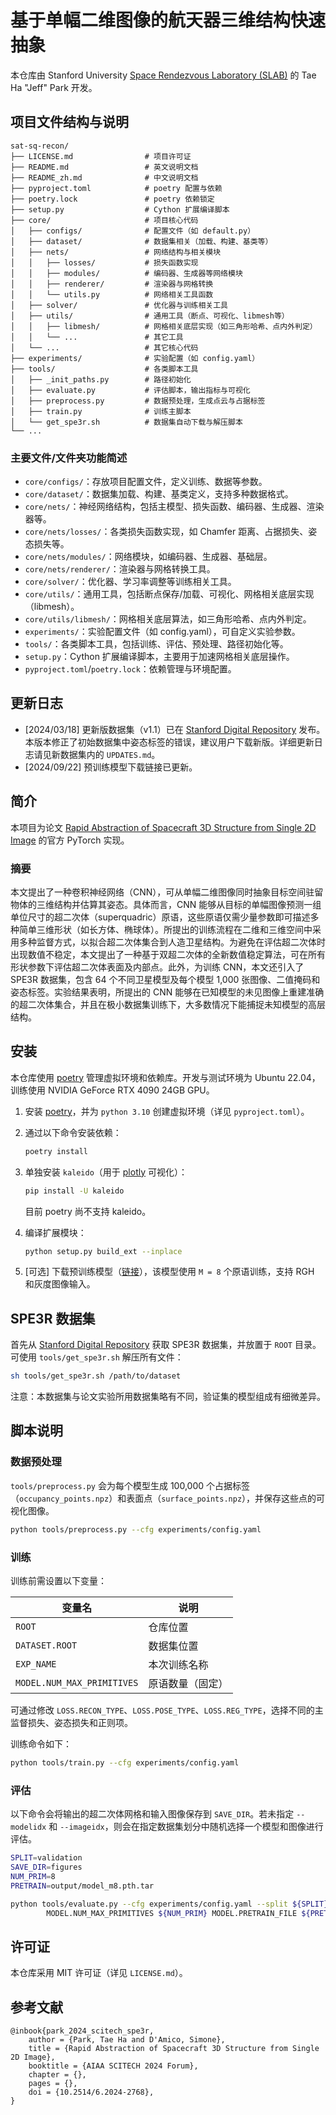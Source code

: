 
# 基于单幅二维图像的航天器三维结构快速抽象

本仓库由 Stanford University [Space Rendezvous Laboratory (SLAB)](https://slab.stanford.edu) 的 Tae Ha "Jeff" Park 开发。

## 项目文件结构与说明

```
sat-sq-recon/
├── LICENSE.md                # 项目许可证
├── README.md                 # 英文说明文档
├── README_zh.md              # 中文说明文档
├── pyproject.toml            # poetry 配置与依赖
├── poetry.lock               # poetry 依赖锁定
├── setup.py                  # Cython 扩展编译脚本
├── core/                     # 项目核心代码
│   ├── configs/              # 配置文件（如 default.py）
│   ├── dataset/              # 数据集相关（加载、构建、基类等）
│   ├── nets/                 # 网络结构与相关模块
│   │   ├── losses/           # 损失函数实现
│   │   ├── modules/          # 编码器、生成器等网络模块
│   │   ├── renderer/         # 渲染器与网格转换
│   │   └── utils.py          # 网络相关工具函数
│   ├── solver/               # 优化器与训练相关工具
│   ├── utils/                # 通用工具（断点、可视化、libmesh等）
│   │   ├── libmesh/          # 网格相关底层实现（如三角形哈希、点内外判定）
│   │   └── ...               # 其它工具
│   └── ...                   # 其它核心代码
├── experiments/              # 实验配置（如 config.yaml）
├── tools/                    # 各类脚本工具
│   ├── _init_paths.py        # 路径初始化
│   ├── evaluate.py           # 评估脚本，输出指标与可视化
│   ├── preprocess.py         # 数据预处理，生成点云与占据标签
│   ├── train.py              # 训练主脚本
│   └── get_spe3r.sh          # 数据集自动下载与解压脚本
└── ...
```

### 主要文件/文件夹功能简述

- `core/configs/`：存放项目配置文件，定义训练、数据等参数。
- `core/dataset/`：数据集加载、构建、基类定义，支持多种数据格式。
- `core/nets/`：神经网络结构，包括主模型、损失函数、编码器、生成器、渲染器等。
- `core/nets/losses/`：各类损失函数实现，如 Chamfer 距离、占据损失、姿态损失等。
- `core/nets/modules/`：网络模块，如编码器、生成器、基础层。
- `core/nets/renderer/`：渲染器与网格转换工具。
- `core/solver/`：优化器、学习率调整等训练相关工具。
- `core/utils/`：通用工具，包括断点保存/加载、可视化、网格相关底层实现（libmesh）。
- `core/utils/libmesh/`：网格相关底层算法，如三角形哈希、点内外判定。
- `experiments/`：实验配置文件（如 config.yaml），可自定义实验参数。
- `tools/`：各类脚本工具，包括训练、评估、预处理、路径初始化等。
- `setup.py`：Cython 扩展编译脚本，主要用于加速网格相关底层操作。
- `pyproject.toml`/`poetry.lock`：依赖管理与环境配置。

## 更新日志

- [2024/03/18] 更新版数据集（v1.1）已在 [Stanford Digital Repository](https://purl.stanford.edu/pk719hm4806) 发布。本版本修正了初始数据集中姿态标签的错误，建议用户下载新版。详细更新日志请见新数据集内的 `UPDATES.md`。
- [2024/09/22] 预训练模型下载链接已更新。

## 简介

本项目为论文 [Rapid Abstraction of Spacecraft 3D Structure from Single 2D Image](https://arc.aiaa.org/doi/10.2514/6.2024-2768) 的官方 PyTorch 实现。

### 摘要

本文提出了一种卷积神经网络（CNN），可从单幅二维图像同时抽象目标空间驻留物体的三维结构并估算其姿态。具体而言，CNN 能够从目标的单幅图像预测一组单位尺寸的超二次体（superquadric）原语，这些原语仅需少量参数即可描述多种简单三维形状（如长方体、椭球体）。所提出的训练流程在二维和三维空间中采用多种监督方式，以拟合超二次体集合到人造卫星结构。为避免在评估超二次体时出现数值不稳定，本文提出了一种基于双超二次体的全新数值稳定算法，可在所有形状参数下评估超二次体表面及内部点。此外，为训练 CNN，本文还引入了 SPE3R 数据集，包含 64 个不同卫星模型及每个模型 1,000 张图像、二值掩码和姿态标签。实验结果表明，所提出的 CNN 能够在已知模型的未见图像上重建准确的超二次体集合，并且在极小数据集训练下，大多数情况下能捕捉未知模型的高层结构。

## 安装

本仓库使用 [poetry](https://python-poetry.org) 管理虚拟环境和依赖库。开发与测试环境为 Ubuntu 22.04，训练使用 NVIDIA GeForce RTX 4090 24GB GPU。

1. 安装 [poetry](https://python-poetry.org/docs/#installation)，并为 `python 3.10` 创建虚拟环境（详见 `pyproject.toml`）。

2. 通过以下命令安装依赖：

    ```bash
    poetry install
    ```

3. 单独安装 `kaleido`（用于 [plotly](https://plotly.com/python/) 可视化）：

    ```bash
    pip install -U kaleido
    ```

    目前 poetry 尚不支持 kaleido。

4. 编译扩展模块：

    ```bash
    python setup.py build_ext --inplace
    ```

5. [可选] 下载预训练模型（[链接](https://1drv.ms/f/c/fa28139a835eeb46/Evpp5SltMNNFqX_W26jaCzAB_UF6knvqKmkF-143sSAMVw)），该模型使用 `M = 8` 个原语训练，支持 RGH 和灰度图像输入。

## SPE3R 数据集

首先从 [Stanford Digital Repository](https://purl.stanford.edu/pk719hm4806) 获取 SPE3R 数据集，并放置于 `ROOT` 目录。可使用 `tools/get_spe3r.sh` 解压所有文件：

```bash
sh tools/get_spe3r.sh /path/to/dataset
```

注意：本数据集与论文实验所用数据集略有不同，验证集的模型组成有细微差异。

## 脚本说明

### 数据预处理

`tools/preprocess.py` 会为每个模型生成 100,000 个占据标签（`occupancy_points.npz`）和表面点（`surface_points.npz`），并保存这些点的可视化图像。

```bash
python tools/preprocess.py --cfg experiments/config.yaml
```

### 训练

训练前需设置以下变量：

| 变量名                      | 说明                       |
|----------------------------|----------------------------|
| `ROOT`                     | 仓库位置                   |
| `DATASET.ROOT`             | 数据集位置                 |
| `EXP_NAME`                 | 本次训练名称               |
| `MODEL.NUM_MAX_PRIMITIVES` | 原语数量（固定）           |

可通过修改 `LOSS.RECON_TYPE`、`LOSS.POSE_TYPE`、`LOSS.REG_TYPE`，选择不同的主监督损失、姿态损失和正则项。

训练命令如下：

```bash
python tools/train.py --cfg experiments/config.yaml
```

### 评估

以下命令会将输出的超二次体网格和输入图像保存到 `SAVE_DIR`。若未指定 `--modelidx` 和 `--imageidx`，则会在指定数据集划分中随机选择一个模型和图像进行评估。

```bash
SPLIT=validation
SAVE_DIR=figures
NUM_PRIM=8
PRETRAIN=output/model_m8.pth.tar

python tools/evaluate.py --cfg experiments/config.yaml --split ${SPLIT} --save_dir ${SAVE_DIR} \
        MODEL.NUM_MAX_PRIMITIVES ${NUM_PRIM} MODEL.PRETRAIN_FILE ${PRETRAIN}
```

## 许可证

本仓库采用 MIT 许可证（详见 `LICENSE.md`）。

## 参考文献

```
@inbook{park_2024_scitech_spe3r,
    author = {Park, Tae Ha and D'Amico, Simone},
    title = {Rapid Abstraction of Spacecraft 3D Structure from Single 2D Image},
    booktitle = {AIAA SCITECH 2024 Forum},
    chapter = {},
    pages = {},
    doi = {10.2514/6.2024-2768},
}
```

